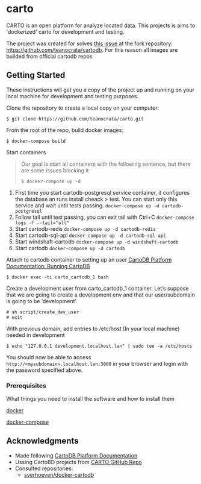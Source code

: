 # carto

CARTO is an open platform for analyze located data. This projects is aims to 'dockerized' carto for development and testing.

The project was created for solves [this issue](https://github.com/CartoDB/cartodb/issues/11654) at the fork repository: <https://github.com/teanocrata/cartodb>. For this reason all images are builded from official cartodb repos

## Getting Started

These instructions will get you a copy of the project up and running on your local machine for development and testing purposes.

Clone the repository to create a local copy on your computer:

```
$ git clone https://github.com/teanocrata/carto.git
```

From the root of the repo, build docker images:

```
$ docker-compose build
```

Start containers

> Our goal is start all containers with the following sentence, but there are some issues blocking it
> ```
> $ docker-compose up -d
> ```

1.  First time you start cartodb-postgresql service container, it configures the database an runs install cheack > test. You can start only this service and wait until tests passing.
    ```docker-compose up -d cartodb-postgresql```
1.  Follow tail until test passing, you can exit tail with Ctrl+C
   `docker-compose logs -f --tail="all"`
1.  Start cartodb-redis
    ```docker-compose up -d cartodb-redis```
1.  Start cartodb-sql-api
    ```docker-compose up -d cartodb-sql-api```
1.  Start windshaft-cartodb
    ```docker-compose up -d windshaft-cartodb```
1.  Start cartodb
    ```docker-compose up -d cartodb```


Attach to cartodb container to setting up an user [CartoDB Platform Documentation: Running CartoDB](http://cartodb.readthedocs.io/en/latest/run.html)

```
$ docker exec -ti carto_cartodb_1 bash
```

Create a development user from carto_cartodb_1 container. Let’s suppose that we are going to create a development env and that our user/subdomain is going to be ‘development’.

```
# sh script/create_dev_user
# exit
```

With previous domain, add entries to /etc/host (In your local machine) needed in development

```
$ echo "127.0.0.1 development.localhost.lan" | sudo tee -a /etc/hosts
```

You should now be able to access `http://<mysubdomain>.localhost.lan:3000` in your browser and login with the password specified above.

### Prerequisites

What things you need to install the software and how to install them

[docker](https://docs.docker.com/)

[docker-compose](https://docs.docker.com/compose/)

## Acknowledgments

*   Made following [CartoDB Platform Documentation](http://cartodb.readthedocs.io/en/latest/index.html)
*   Ussing CartoBD projects from [CARTO GitHub Repo](https://github.com/cartodb)
*   Consulted repositories:
    * [sverhoeven/docker-cartodb](https://github.com/sverhoeven/docker-cartodb)
